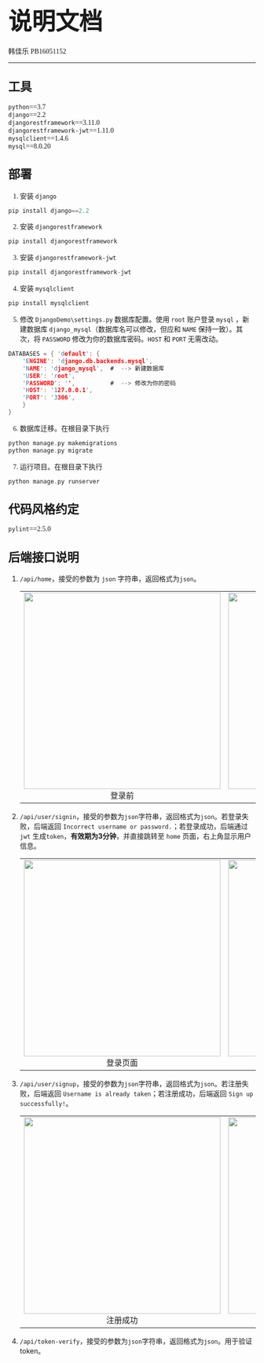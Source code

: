 # <font face="Consolas" size=7>说明文档</font>

<font face="Consolas">韩佳乐 PB16051152</font>

***

## <font face="Consolas" size=5>工具</font>

<font face="Consolas">

`python`==3.7<br>
`django`==2.2<br>
`djangorestframework`==3.11.0<br>
`djangorestframework-jwt`==1.11.0<br>
`mysqlclient`==1.4.6<br>
`mysql`==8.0.20<br>

</font>

## <font face="Consolas" size=5>部署</font>

<font face="Consolas">

1. 安装 `django`

```c
pip install django==2.2
```

2. 安装 `djangorestframework`

```c
pip install djangorestframework
```

3. 安装 `djangorestframework-jwt`

```c
pip install djangorestframework-jwt
```

4. 安装 `mysqlclient`

```c
pip install mysqlclient
```

5. 修改 `DjangoDemo\settings.py` 数据库配置。使用 `root` 账户登录 `mysql` ，新建数据库 `django_mysql`（数据库名可以修改，但应和 `NAME` 保持一致）。其次，将 `PASSWORD` 修改为你的数据库密码。`HOST` 和 `PORT` 无需改动。

```c
DATABASES = { 'default': {
    'ENGINE': 'django.db.backends.mysql',
    'NAME': 'django_mysql',  #  --> 新建数据库
    'USER': 'root',
    'PASSWORD': '',          #  --> 修改为你的密码
    'HOST': '127.0.0.1',
    'PORT': '3306',
    }
}
```

6. 数据库迁移。在根目录下执行

```c
python manage.py makemigrations
python manage.py migrate
```

7. 运行项目。在根目录下执行

```c
python manage.py runserver
```

</font>

## <font face="Consolas" size=5>代码风格约定</font>

<font face="Consolas">

`pylint`==2.5.0

</font>

## <font face="Consolas" size=5>后端接口说明</font>

1. `/api/home`，接受的参数为 `json` 字符串，返回格式为`json`。

    <table align="center">
        <tr>
            <td><center><img src="https://img-blog.csdnimg.cn/20200510120640461.PNG" width="400">登录前</center></td>
            <td><center><img src="https://img-blog.csdnimg.cn/20200510122040790.PNG" width="400">登录后</center></td>
        </tr>
    </table>

2. `/api/user/signin`，接受的参数为`json`字符串，返回格式为`json`。若登录失败，后端返回 `Incorrect username or password.`；若登录成功，后端通过 `jwt` 生成`token`，**有效期为3分钟**，并直接跳转至 `home` 页面，右上角显示用户信息。

    <table align="center">
        <tr>
            <td><center><img src="https://img-blog.csdnimg.cn/20200510120640465.PNG" width="400">登录页面</center></td>
            <td><center><img src="https://img-blog.csdnimg.cn/20200510122040804.PNG" width="400">登录失败</center></td>
        </tr>
    </table>

3. `/api/user/signup`，接受的参数为`json`字符串，返回格式为`json`。若注册失败，后端返回 `Username is already taken`；若注册成功，后端返回 `Sign up successfully!`。

    <table align="center">
        <tr>
            <td><center><img src="https://img-blog.csdnimg.cn/20200510122040792.PNG" width="400">注册成功</center></td>
            <td><center><img src="https://img-blog.csdnimg.cn/20200510122040795.PNG" width="400">注册失败</center></td>
        </tr>
    </table>

4. `/api/token-verify`，接受的参数为`json`字符串，返回格式为`json`。用于验证 token。
